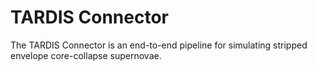 # TARDIS Connector

The TARDIS Connector is an end-to-end pipeline for simulating stripped envelope core-collapse supernovae.
